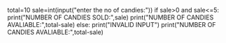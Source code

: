 total=10
sale=int(input("enter the no of candies:"))
if sale>0 and sale<=5:
    print("NUMBER OF CANDIES SOLD:",sale)
    print("NUMBER OF CANDIES AVALIABLE:",total-sale)
else:
    print("INVALID INPUT")
    print("NUMBER OF CANDIES AVALIABLE:",total-sale)
